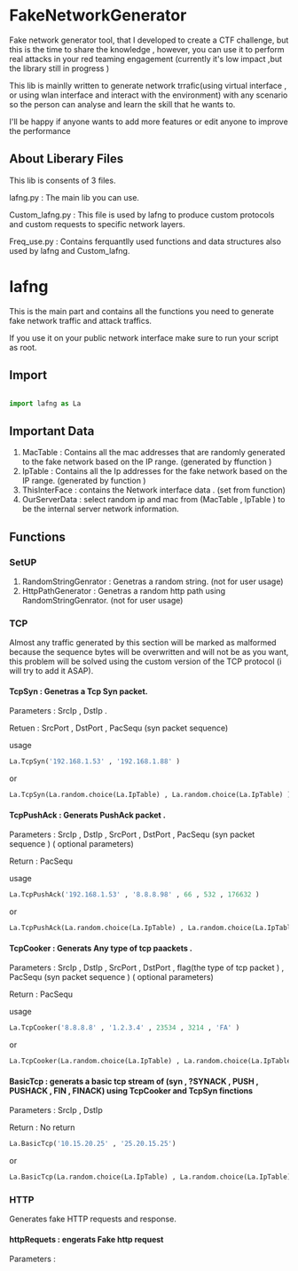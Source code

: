 # FakeNetworkGenerator
Fake network generator tool, that I developed to create a CTF challenge, but this is the time to share the knowledge , however, you can use it to perform real attacks in your red teaming engagement (currently it's low impact ,but the library still in progress )

This lib is mainlly written to generate network trrafic(using virtual interface , or using wlan interface and interact with the environment) with any scenario so the person can analyse and learn the skill that he wants to. 

I'll be happy if anyone wants to add more features or edit anyone to improve the performance

## About Liberary Files  
This lib is consents of 3 files. 

lafng.py        : The main lib you can use.

Custom_lafng.py : This file is used by lafng to produce custom protocols and custom requests to specific network layers.

Freq_use.py     : Contains ferquantlly used functions and data structures also used by lafng and Custom_lafng.

# lafng

This is the main part and contains all the functions you need to generate fake network traffic and attack traffics.

If you use it on your public network interface make sure to run your script as root. 

## Import 
```python 

import lafng as La

```

## Important Data 

1) MacTable       : Contains all the mac addresses that are randomly generated to the fake network based on the IP range. (generated by ffunction )
2) IpTable        : Contains all the Ip addresses for the fake network based on the IP range. (generated by function )
3) ThisInterFace  : contains the Network interface data . (set from function)
4) OurServerData  : select random ip and mac from (MacTable , IpTable ) to be the internal server network information.

## Functions 
### SetUP

1) RandomStringGenrator : Genetras a random string. (not for user usage)
2) HttpPathGenerator    : Genetras a random http path using RandomStringGenrator. (not for user usage)

### TCP

Almost any traffic generated by this section will be marked as malformed because the sequence bytes will be overwritten and will not be as you want, this problem will be solved using the custom version of the TCP protocol (i will try to add it ASAP).

#### TcpSyn : Genetras a Tcp Syn packet.

Parameters  : SrcIp , DstIp .

Retuen : SrcPort  , DstPort , PacSequ (syn packet sequence)

usage 

```python 
La.TcpSyn('192.168.1.53' , '192.168.1.88' )
```

or

```python 
La.TcpSyn(La.random.choice(La.IpTable) , La.random.choice(La.IpTable) )
```

#### TcpPushAck : Generats PushAck packet . 

Parameters  : SrcIp , DstIp , SrcPort , DstPort , PacSequ (syn packet sequence ) ( optional parameters) 

Return      : PacSequ 

usage 

```python 
La.TcpPushAck('192.168.1.53' , '8.8.8.98' , 66 , 532 , 176632 )
```

or

```python 
La.TcpPushAck(La.random.choice(La.IpTable) , La.random.choice(La.IpTable) , La.random.randint(1 , 65000), La.random.randint(1 , 65000) , La.random.randint(1, 10000000))
```

#### TcpCooker : Generats Any type of tcp paackets . 

Parameters  : SrcIp , DstIp , SrcPort , DstPort , flag(the type of tcp packet ) , PacSequ (syn packet sequence ) ( optional parameters) 

Return      : PacSequ 

usage 

```python 
La.TcpCooker('8.8.8.8' , '1.2.3.4' , 23534 , 3214 , 'FA' )
```

or

```python 
La.TcpCooker(La.random.choice(La.IpTable) , La.random.choice(La.IpTable)  ,  La.random.randint(1 , 65000), La.random.randint(1 , 65000) , 'PS' )
```

#### BasicTcp : generats  a basic tcp stream of (syn , ?SYNACK , PUSH , PUSHACK , FIN , FINACK) using  TcpCooker and TcpSyn finctions 

Parameters : SrcIp , DstIp 

Return : No return 

```python 
La.BasicTcp('10.15.20.25' , '25.20.15.25')
```

or

```python 
La.BasicTcp(La.random.choice(La.IpTable) , La.random.choice(La.IpTable)  ,  La.random.randint(1 , 65000), La.random.randint(1 , 65000) , 'PS' )
```

### HTTP

Generates fake HTTP requests and response.

#### httpRequets : engerats Fake http request 

Parameters :
